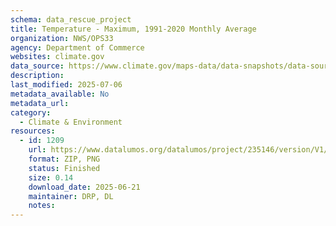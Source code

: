 ```yaml
---
schema: data_rescue_project 
title: Temperature - Maximum, 1991-2020 Monthly Average
organization: NWS/OPS33
agency: Department of Commerce
websites: climate.gov
data_source: https://www.climate.gov/maps-data/data-snapshots/data-source/temperature-maximum-1991-2020-monthly-average
description: 
last_modified: 2025-07-06
metadata_available: No
metadata_url: 
category:
  - Climate & Environment 
resources:
  - id: 1209
    url: https://www.datalumos.org/datalumos/project/235146/version/V1/view
    format: ZIP, PNG
    status: Finished
    size: 0.14
    download_date: 2025-06-21
    maintainer: DRP, DL
    notes: 
---
```

